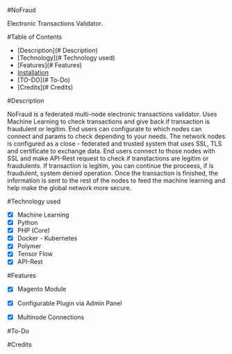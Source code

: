 #NoFraud

Electronic Transactions Validator. 

#Table of Contents

* [Description](# Description)
* [Technology](# Technology used)
* [Features](# Features)
* [Installation](https://github.com/onticsoluciones/nofraud/blob/master/doc/installation.md)
* [TO-DO](# To-Do)
* [Credits](# Credits)


#Description

NoFraud is a federated multi-node electronic transactions validator. Uses Machine Learning to check transactions and give back if transaction is fraudulent or legitim. End users can configurate to which nodes can connect and params to check depending to your needs. The network nodes is configured as a close - federated and trusted system that uses SSL, TLS and certificate to exchange data. End users connect to those nodes with SSL and make API-Rest request to check if transtactions are legitim or fraudulents. If transaction is legitim, you can continue the proceess, if is fraudulent, system denied operation. Once the transaction is finished, the information is sent to the rest of the nodes to feed the machine learning and help make the global network more secure.

#Technology used

- [x] Machine Learning
- [x] Python
- [x] PHP (Core)
- [x] Docker - Kubernetes
- [x] Polymer
- [x] Tensor Flow
- [x] API-Rest

#Features

- [x] Magento Module
- [x] Configurable Plugin via Admin Panel
- [x] Multinode Connections



#To-Do

#Credits



